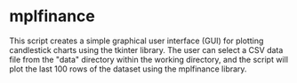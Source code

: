 # mplfinance
This script creates a simple graphical user interface (GUI) for plotting candlestick charts using the tkinter library. The user can select a CSV data file from the "data" directory within the working directory, and the script will plot the last 100 rows of the dataset using the mplfinance library.
